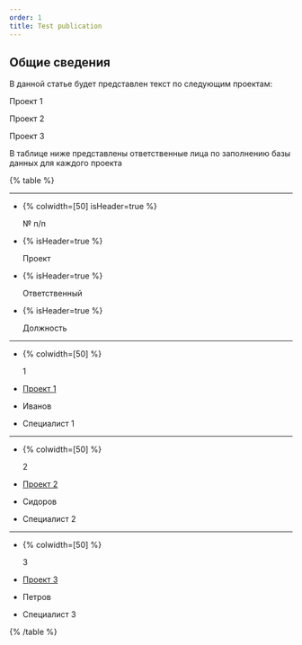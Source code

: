 ```yaml
---
order: 1
title: Test publication
---
```


## Общие сведения

В данной статье будет представлен текст по следующим проектам:

Проект 1

Проект 2

Проект 3

В таблице ниже представлены ответственные лица по заполнению базы данных для каждого проекта

{% table %}

---

*  {% colwidth=[50] isHeader=true %}

   № п/п

*  {% isHeader=true %}

   Проект

*  {% isHeader=true %}

   Ответственный

*  {% isHeader=true %}

   Должность

---

*  {% colwidth=[50] %}

   1

*  [Проект 1](./proekt-1)

*  Иванов

*  Специалист 1

---

*  {% colwidth=[50] %}

   2

*  [Проект 2](./proekt-2)

*  Сидоров

*  Специалист 2

---

*  {% colwidth=[50] %}

   3

*  [Проект 3](./proekt-3)

*  Петров

*  Специалист 3

{% /table %}


